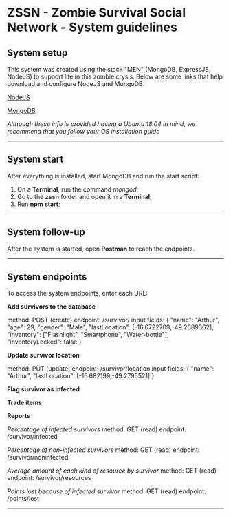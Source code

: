 # ZSSN - Zombie Survival Social Network - System guidelines

## System setup 

This system was created using the stack "MEN" (MongoDB, ExpressJS, NodeJS) to support life in this zombie crysis. Below are some links that help download and configure NodeJS and MongoDB:

[NodeJS](https://nodejs.org/en/download/package-manager/#debian-and-ubuntu-based-linux-distributions)

[MongoDB](https://docs.mongodb.com/manual/tutorial/install-mongodb-on-ubuntu/)

*Although these info is provided having a Ubuntu 18.04 in mind, we recommend that you follow your OS installation guide*


---

## System start

After everything is installed, start MongoDB and run the start script:

1. On a **Terminal**, run the command *mongod*;
2. Go to the **zssn** folder and open it in a **Terminal**;
3. Run **npm start**;

---

## System follow-up

After the system is started, open **Postman** to reach the endpoints.

---

## System endpoints

To access the system endpoints, enter each URL:

**Add survivors to the database**

method: POST (create) 
endpoint: /survivor/
input fields:
	{
		"name": "Arthur",
		"age": 29,
		"gender": "Male",
		"lastLocation": [-16.6722709,-49.2689362],
		"inventory": ["Flashlight", "Smartphone", "Water-bottle"],
		"inventoryLocked": false
	}

**Update survivor location**

method: PUT (update)
endpoint: /survivor/location
input fields:
	{
		"name": "Arthur",
		"lastLocation": [-16.682199,-49.2795521]
	}

**Flag survivor as infected**

**Trade items**

**Reports**

*Percentage of infected survivors*
method: GET (read)
endpoint: /survivor/infected

*Percentage of non-infected survivors*
method: GET (read)
endpoint: /survivor/noninfected

*Average amount of each kind of resource by survivor*
method: GET (read)
endpoint: /survivor/resources

*Points lost because of infected survivor*
method: GET (read)
endpoint: /points/lost

---
